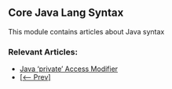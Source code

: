 ## Core Java Lang Syntax

This module contains articles about Java syntax

### Relevant Articles: 

- [Java ‘private’ Access Modifier](https://www.baeldung.com/java-private-keyword)
- [[<-- Prev]](/core-java-modules/core-java-lang-syntax)

